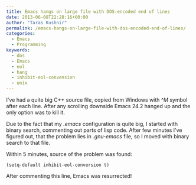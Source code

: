 ```yaml
---
title: Emacs hangs on large file with DOS-encoded end of lines
date: 2013-06-08T22:28:16+00:00
author: "Taras Kushnir"
permalink: /emacs-hangs-on-large-file-with-dos-encoded-end-of-lines/
categories:
  - Emacs
  - Programming
keywords:
  - dos
  - Emacs
  - eol
  - hang
  - inhibit-eol-convension
  - unix
---
```

I've had a quite big C++ source file, copied from Windows with _^M_ symbol after each line. After any scrolling downside Emacs 24.2 hanged up and the only option was to kill it.

Due to the fact that my _.emacs_ configuration is quite big, I started with binary search, commenting out parts of lisp code. After few minutes I've figured out, that the problem lies in _.gnu-emacs_ file, so I moved with binary search to that file.

Within 5 minutes, source of the problem was found:

    (setq-default inhibit-eol-conversion t)

After commenting this line, Emacs was resurrected!
